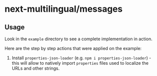 # next-multilingual/messages

## Usage

Look in the `example` directory to see a complete implementation in action.

Here are the step by step actions that were applied on the example:

1. Install `properties-json-loader` (e.g. `npm i properties-json-loader`) - this will allow to natively import `properties` files used to localize the URLs and other strings.





